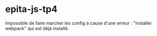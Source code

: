 # epita-js-tp4
Impossible de faire marcher les config à cause d'une erreur : "installer webpack" qui est déjà installé.
